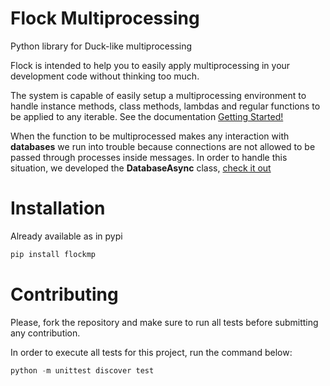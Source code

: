 # Flock Multiprocessing

Python library for Duck-like multiprocessing 

Flock is intended to help you to easily apply multiprocessing in your development code without thinking too much.

The system is capable of easily setup a multiprocessing environment to handle instance methods, class methods, lambdas and regular functions to be applied to any iterable. See the documentation [Getting Started!](http://http://flock.readthedocs.io/en/master/starting.html)


When the function to be multiprocessed makes any interaction with **databases** we run into trouble because connections are not allowed to be passed through processes inside messages. In order to handle this situation, we developed the **DatabaseAsync** class, [check it out](http://flock.readthedocs.io/en/master/starting.html#database-dependent-functions)


# Installation

Already available as in pypi

``` python
pip install flockmp
```



# Contributing

Please, fork the repository and make sure to run all tests before submitting any contribution.

In order to execute all tests for this project, run the command below:

``` python
python -m unittest discover test
```
